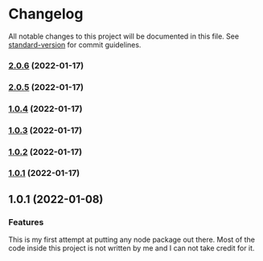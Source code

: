 # Changelog

All notable changes to this project will be documented in this file. See [standard-version](https://github.com/conventional-changelog/standard-version) for commit guidelines.

### [2.0.6](https://github.com/HenrikSandberg/homebridge-millheat/compare/v2.0.5...v2.0.6) (2022-01-17)

### [2.0.5](https://github.com/HenrikSandberg/homebridge-millheat/compare/v1.2.0...v2.0.5) (2022-01-17)

### [1.0.4](https://github.com/HenrikSandberg/homebridge-millheat/compare/v1.2.0...v1.0.4) (2022-01-17)

### [1.0.3](https://github.com/HenrikSandberg/homebridge-millheat/compare/v1.2.0...v1.0.3) (2022-01-17)

### [1.0.2](https://github.com/HenrikSandberg/homebridge-millheat/compare/v1.2.0...v1.0.2) (2022-01-17)

### [1.0.1](https://github.com/HenrikSandberg/homebridge-millheat/compare/v1.2.0...v1.0.1) (2022-01-17)

## 1.0.1 (2022-01-08)
### Features

This is my first attempt at putting any node package out there. Most of the code inside this project is not written by me
and I can not take credit for it. 